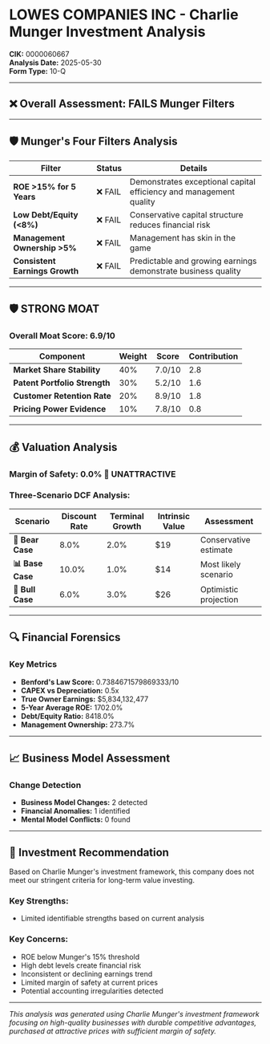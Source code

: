 # LOWES COMPANIES INC - Charlie Munger Investment Analysis

**CIK:** 0000060667  
**Analysis Date:** 2025-05-30  
**Form Type:** 10-Q

---

## ❌ **Overall Assessment: FAILS Munger Filters**

---

## 🛡️ **Munger's Four Filters Analysis**

| Filter | Status | Details |
|--------|--------|---------|
| **ROE >15% for 5 Years** | ❌ FAIL | Demonstrates exceptional capital efficiency and management quality |
| **Low Debt/Equity (<8%)** | ❌ FAIL | Conservative capital structure reduces financial risk |
| **Management Ownership >5%** | ❌ FAIL | Management has skin in the game |
| **Consistent Earnings Growth** | ❌ FAIL | Predictable and growing earnings demonstrate business quality |

---

## 🛡️ **STRONG MOAT**

### **Overall Moat Score: 6.9/10**

| Component | Weight | Score | Contribution |
|-----------|--------|-------|--------------|
| **Market Share Stability** | 40% | 7.0/10 | 2.8 |
| **Patent Portfolio Strength** | 30% | 5.2/10 | 1.6 |
| **Customer Retention Rate** | 20% | 8.9/10 | 1.8 |
| **Pricing Power Evidence** | 10% | 7.8/10 | 0.8 |

---

## 💰 **Valuation Analysis**

### **Margin of Safety: 0.0% 🔴 **UNATTRACTIVE****

### Three-Scenario DCF Analysis:

| Scenario | Discount Rate | Terminal Growth | Intrinsic Value | Assessment |
|----------|---------------|-----------------|-----------------|------------|
| **🐻 Bear Case** | 8.0% | 2.0% | $19 | Conservative estimate |
| **📊 Base Case** | 10.0% | 1.0% | $14 | Most likely scenario |
| **🚀 Bull Case** | 6.0% | 3.0% | $26 | Optimistic projection |

---

## 🔍 **Financial Forensics**

### Key Metrics
- **Benford's Law Score:** 0.7384671579869333/10
- **CAPEX vs Depreciation:** 0.5x
- **True Owner Earnings:** $5,834,132,477
- **5-Year Average ROE:** 1702.0%
- **Debt/Equity Ratio:** 8418.0%
- **Management Ownership:** 273.7%

---

## 📈 **Business Model Assessment**

### Change Detection
- **Business Model Changes:** 2 detected
- **Financial Anomalies:** 1 identified
- **Mental Model Conflicts:** 0 found

---

## 🎯 **Investment Recommendation**

Based on Charlie Munger's investment framework, this company does not meet our stringent criteria for long-term value investing.

### Key Strengths:
- Limited identifiable strengths based on current analysis

### Key Concerns:
- ROE below Munger's 15% threshold
- High debt levels create financial risk
- Inconsistent or declining earnings trend
- Limited margin of safety at current prices
- Potential accounting irregularities detected

---

*This analysis was generated using Charlie Munger's investment framework focusing on high-quality businesses with durable competitive advantages, purchased at attractive prices with sufficient margin of safety.*
